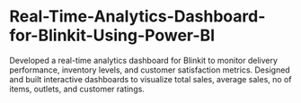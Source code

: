 # Real-Time-Analytics-Dashboard-for-Blinkit-Using-Power-BI
Developed a real-time analytics dashboard for Blinkit to monitor delivery performance, inventory levels, and customer satisfaction metrics.
Designed and built interactive dashboards to visualize total sales, average sales, no of items, outlets, and customer
ratings.
